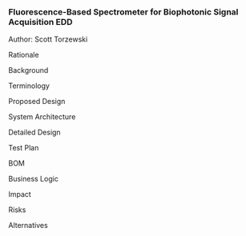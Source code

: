### Fluorescence-Based Spectrometer for Biophotonic Signal Acquisition EDD

Author: Scott Torzewski

Rationale

Background

Terminology

Proposed Design

System Architecture

Detailed Design

Test Plan

BOM

Business Logic

Impact

Risks

Alternatives 


